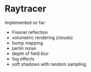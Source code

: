 # Raytracer

Implemented so far:
- Fresnel reflection
- volumetric rendering (clouds)
- bump mapping
- perlin noise
- depth of field blur
- fog effects
- soft shadows with random sampling
